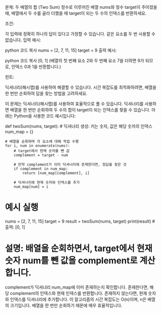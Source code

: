 문제: 두 배열의 합 (Two Sum)
정수로 이루어진 배열 nums와 정수 target이 주어졌을 때, 배열에서 두 수를 골라 더했을 때 target이 되는 두 수의 인덱스를 반환하세요.

조건:

각 입력에 정확히 하나의 답이 있다고 가정할 수 있습니다.
같은 요소를 두 번 사용할 수 없습니다.
입력 예시:

python
코드 복사
nums = [2, 7, 11, 15]
target = 9
출력 예시:

python
코드 복사
[0, 1]
(배열의 첫 번째 요소 2와 두 번째 요소 7을 더하면 9가 되므로, 인덱스 0과 1을 반환합니다.)

힌트:

딕셔너리(해시맵)를 사용하여 해결할 수 있습니다.
시간 복잡도를 최적화하려면, 배열을 한 번만 순회하여 답을 찾는 방법을 고려하세요.

이 문제는 딕셔너리(해시맵)를 사용하여 효율적으로 풀 수 있습니다. 딕셔너리를 사용하면 배열을 한 번만 순회하여 두 수의 합이 target이 되는 인덱스를 찾을 수 있습니다. 아래는 Python을 사용한 코드 예시입니다:

def twoSum(nums, target):
    # 딕셔너리 생성: 키는 숫자, 값은 해당 숫자의 인덱스
    num_map = {}
    
    # 배열을 순회하며 각 요소에 대해 작업 수행
    for i, num in enumerate(nums):
        # target에서 현재 숫자를 뺀 값
        complement = target - num
        
        # 만약 complement가 이미 딕셔너리에 존재한다면, 정답을 찾은 것
        if complement in num_map:
            return [num_map[complement], i]
        
        # 딕셔너리에 현재 숫자와 인덱스를 추가
        num_map[num] = i

# 예시 실행
nums = [2, 7, 11, 15]
target = 9
result = twoSum(nums, target)
print(result)  # 출력: [0, 1]

# 설명: 배열을 순회하면서, target에서 현재 숫자 num를 뺀 값을 complement로 계산합니다.
complement가 딕셔너리 num_map에 이미 존재하는지 확인합니다.
존재한다면, 해당 complement의 인덱스와 현재 인덱스를 반환합니다.
존재하지 않는다면, 현재 숫자와 인덱스를 딕셔너리에 추가합니다.
이 알고리즘의 시간 복잡도는 O(n)이며, n은 배열의 크기입니다. 배열을 한 번만 순회하기 때문에 매우 효율적입니다.
